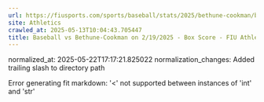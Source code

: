 ```yaml
---
url: https://fiusports.com/sports/baseball/stats/2025/bethune-cookman/boxscore/12727/
site: Athletics
crawled_at: 2025-05-13T10:04:43.705447
title: Baseball vs Bethune-Cookman on 2/19/2025 - Box Score - FIU Athletics
---
```

normalized_at: 2025-05-22T17:17:21.825022
normalization_changes: Added trailing slash to directory path

Error generating fit markdown: '<' not supported between instances of 'int' and 'str'